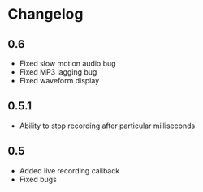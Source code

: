 # Changelog

## 0.6

* Fixed slow motion audio bug
* Fixed MP3 lagging bug
* Fixed waveform display

## 0.5.1

* Ability to stop recording after particular milliseconds

## 0.5

* Added live recording callback
* Fixed bugs
